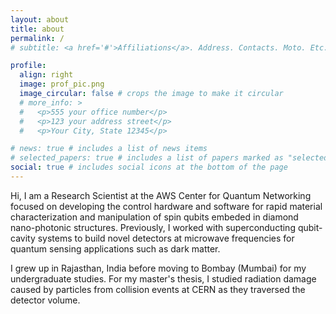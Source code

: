 ```yaml
---
layout: about
title: about
permalink: /
# subtitle: <a href='#'>Affiliations</a>. Address. Contacts. Moto. Etc.

profile:
  align: right
  image: prof_pic.png
  image_circular: false # crops the image to make it circular
  # more_info: >
  #   <p>555 your office number</p>
  #   <p>123 your address street</p>
  #   <p>Your City, State 12345</p>

# news: true # includes a list of news items
# selected_papers: true # includes a list of papers marked as "selected={true}"
social: true # includes social icons at the bottom of the page
---
```

Hi, I am a Research Scientist at the AWS Center for Quantum Networking focused on developing the control hardware and software for rapid material characterization and manipulation of spin qubits embeded in diamond nano-photonic structures. Previously, I worked with superconducting qubit-cavity systems to build novel detectors at microwave frequencies for quantum sensing applications such as dark matter.

I grew up in Rajasthan, India before moving to Bombay (Mumbai) for my undergraduate studies. For my master's thesis, I studied radiation damage caused by particles from collision events at CERN as they traversed the detector volume.
